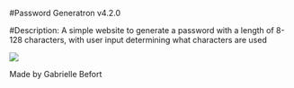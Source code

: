 #Password Generatron v4.2.0

#Description: A simple website to generate a password with a length of 8-128 characters, with user input determining what characters are used

<a href=https://mrsbefort.github.io/password-generator/>
<img src=".assets\images\Generatron.jpeg"></a>

Made by Gabrielle Befort


